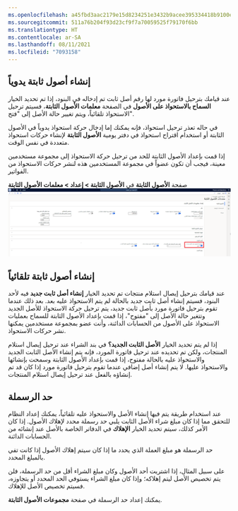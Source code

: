 ```yaml
---
ms.openlocfilehash: a45fbd3aac2179e15d8234251e3432b9acee395334418b9100ec18c08e36f367
ms.sourcegitcommit: 511a76b204f93d23cf9f7a70059525f79170f6bb
ms.translationtype: HT
ms.contentlocale: ar-SA
ms.lasthandoff: 08/11/2021
ms.locfileid: "7093158"
---
```

## <a name="create-fixed-assets-manually"></a>إنشاء أصول ثابتة يدوياً 

عند قيامك بترحيل فاتورة مورد لها رقم أصل ثابت تم إدخاله في البنود، إذا تم تحديد الخيار **السماح بالاستحواذ على الأصول** في الصفحة **معلمات الأصول الثابتة**، فسيتم ترحيل الاستحواذ تلقائياً، ويتم تغيير حالة الأصل إلى "فتح".

في حاله تعذر ترحيل استحواذ، فإنه يمكنك إما إدخال حركة استحواذ يدوياً في الأصول الثابتة أو استخدام اقتراح استحواذ في دفتر يومية **الأصول الثابتة** لإنشاء حركات استحواذ متعددة في نفس الوقت.

إذا قمت بإعداد الأصول الثابتة للحد من ترحيل حركة الاستحواذ إلى مجموعة مستخدمين معينة، فيجب أن تكون عضواً في مجموعة المستخدمين هذه لنشر حركات الاستحواذ من الفواتير.
 
صفحة **الأصول الثابتة** في **الأصول الثابتة > إعداد > معلمات الأصول الثابتة** 
[ ![لقطة شاشة لخيار السماح باستحواذ الأصول من الشراء الذي تم تحديده في صفحة معلمات الأصول الثابتة.](../media/allow-from-purchasing.png) ](../media/allow-from-purchasing.png#lightbox)
## <a name="create-fixed-assets-automatically"></a>إنشاء أصول ثابتة تلقائياً 

عند قيامك بترحيل إيصال استلام منتجات تم تحديد الخيار **إنشاء أصل ثابت جديد** فيه لأحد البنود، فسيتم إنشاء أصل ثابت جديد بالحالة لم يتم الاستحواذ عليه بعد. بعد ذلك عندما تقوم بترحيل فاتورة مورد بأصل ثابت جديد، يتم ترحيل حركة الاستحواذ للأصل الجديد وتتغير حالة الأصل إلى "مفتوح"، إذا قمت بإعداد الأصول الثابتة للسماح بعمليات الاستحواذ على الأصول من الحسابات الدائنة، وأنت عضو بمجموعة مستخدمين يمكنها نشر حركات الاستحواذ.

إذا لم يتم تحديد الخيار **الأصل الثابت الجديد؟** في بند الشراء عند ترحيل إيصال استلام المنتجات، ولكن تم تحديده عند ترحيل فاتورة المورد، فإنه يتم إنشاء الأصل الثابت الجديد والاستحواذ عليه بالحالة مفتوح، إذا قمت بإعداد الأصول الثابتة وسمحت بإنشائها والاستحواذ عليها. لا يتم إنشاء أصل إضافي عندما تقوم بترحيل فاتورة مورد إذا كان قد تم إنشاؤه بالفعل عند ترحيل إيصال استلام المنتجات.

## <a name="capitalization-threshold"></a>حد الرسملة

عند استخدام طريقة يتم فيها إنشاء الأصل والاستحواذ عليه تلقائياً، يمكنك إعداد النظام للتحقق مما إذا كان مبلغ شراء الأصل الثابت يلبي حد رسملة محدد لإهلاك الأصول. إذا كان الأمر كذلك، سيتم تحديد الخيار **الإهلاك** في الدفاتر الخاصة بالأصل عند إنشائه من الحسابات الدائنة.

حد الرسملة هو مبلغ العملة الذي يحدد ما إذا كان سيتم إهلاك الأصول إذا كانت تفي بالمبلغ المحدد.

على سبيل المثال، إذا اشتريت أحد الأصول وكان مبلغ الشراء أقل من حد الرسملة، فلن يتم تخصيص الأصل ليتم إهلاكه؛ وإذا كان مبلغ الشراء يستوفي الحد المحدد أو يتجاوزه، فسيتم تخصيص الأصل للإهلاك.

يمكنك إعداد حد الرسملة في صفحة **مجموعات الأصول الثابتة**.
